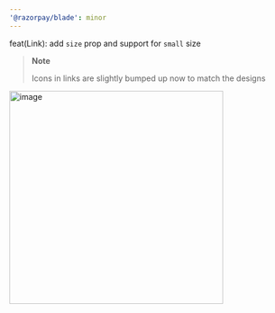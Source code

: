 ```yaml
---
'@razorpay/blade': minor
---
```


feat(Link): add `size` prop and support for `small` size

> **Note**
>
> Icons in links are slightly bumped up now to match the designs

<img width="379" alt="image" src="https://user-images.githubusercontent.com/6682655/196698626-e73dcc07-3d35-49e1-8ead-95c5826f3c41.png">
